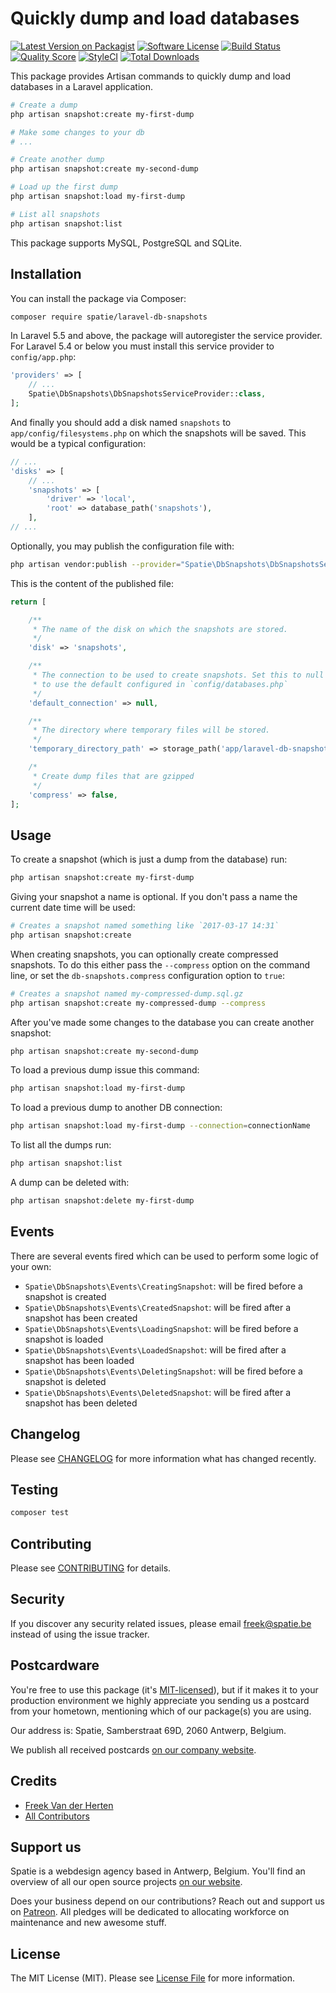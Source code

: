 # Quickly dump and load databases

[![Latest Version on Packagist](https://img.shields.io/packagist/v/spatie/laravel-db-snapshots.svg?style=flat-square)](https://packagist.org/packages/spatie/laravel-db-snapshots)
[![Software License](https://img.shields.io/badge/license-MIT-brightgreen.svg?style=flat-square)](LICENSE.md)
[![Build Status](https://img.shields.io/travis/spatie/laravel-db-snapshots/master.svg?style=flat-square)](https://travis-ci.org/spatie/laravel-db-snapshots)
[![Quality Score](https://img.shields.io/scrutinizer/g/spatie/laravel-db-snapshots.svg?style=flat-square)](https://scrutinizer-ci.com/g/spatie/laravel-db-snapshots)
[![StyleCI](https://styleci.io/repos/85295298/shield?branch=master)](https://styleci.io/repos/85295298)
[![Total Downloads](https://img.shields.io/packagist/dt/spatie/laravel-db-snapshots.svg?style=flat-square)](https://packagist.org/packages/spatie/laravel-db-snapshots)

This package provides Artisan commands to quickly dump and load databases in a Laravel application.

```bash
# Create a dump
php artisan snapshot:create my-first-dump

# Make some changes to your db
# ...

# Create another dump
php artisan snapshot:create my-second-dump

# Load up the first dump
php artisan snapshot:load my-first-dump

# List all snapshots
php artisan snapshot:list
```

This package supports MySQL, PostgreSQL and SQLite.

## Installation

You can install the package via Composer:

``` bash
composer require spatie/laravel-db-snapshots
```

In Laravel 5.5 and above, the package will autoregister the service provider. For Laravel 5.4 or below you must install this service provider to `config/app.php`:

```php
'providers' => [
    // ...
    Spatie\DbSnapshots\DbSnapshotsServiceProvider::class,
];
```

And finally you should add a disk named `snapshots` to `app/config/filesystems.php` on which the snapshots will be saved. This would be a typical configuration:

```php
// ...
'disks' => [
    // ...
    'snapshots' => [
        'driver' => 'local',
        'root' => database_path('snapshots'),
    ],
// ...    
```

Optionally, you may publish the configuration file with:

```bash
php artisan vendor:publish --provider="Spatie\DbSnapshots\DbSnapshotsServiceProvider" --tag="config"
```

This is the content of the published file:

```php
return [

    /**
     * The name of the disk on which the snapshots are stored.
     */
    'disk' => 'snapshots',

    /**
     * The connection to be used to create snapshots. Set this to null
     * to use the default configured in `config/databases.php`
     */
    'default_connection' => null,

    /**
     * The directory where temporary files will be stored.
     */
    'temporary_directory_path' => storage_path('app/laravel-db-snapshots/temp'),

    /*
     * Create dump files that are gzipped
     */
    'compress' => false,
];
```

## Usage

To create a snapshot (which is just a dump from the database) run:

```bash
php artisan snapshot:create my-first-dump
```

Giving your snapshot a name is optional. If you don't pass a name the current date time will be used:

```bash
# Creates a snapshot named something like `2017-03-17 14:31`
php artisan snapshot:create
```

When creating snapshots, you can optionally create compressed snapshots.  To do this either pass the `--compress` option on the command line, or set the `db-snapshots.compress` configuration option to `true`:

```bash
# Creates a snapshot named my-compressed-dump.sql.gz
php artisan snapshot:create my-compressed-dump --compress
```

After you've made some changes to the database you can create another snapshot:

```bash
php artisan snapshot:create my-second-dump
```

To load a previous dump issue this command:

```bash
php artisan snapshot:load my-first-dump
```

To load a previous dump to another DB connection:

```bash
php artisan snapshot:load my-first-dump --connection=connectionName
```

To list all the dumps run:

```bash
php artisan snapshot:list
```

A dump can be deleted with:

```bash
php artisan snapshot:delete my-first-dump
```

## Events

There are several events fired which can be used to perform some logic of your own:

- `Spatie\DbSnapshots\Events\CreatingSnapshot`: will be fired before a snapshot is created
- `Spatie\DbSnapshots\Events\CreatedSnapshot`: will be fired after a snapshot has been created
- `Spatie\DbSnapshots\Events\LoadingSnapshot`: will be fired before a snapshot is loaded
- `Spatie\DbSnapshots\Events\LoadedSnapshot`: will be fired after a snapshot has been loaded
- `Spatie\DbSnapshots\Events\DeletingSnapshot`: will be fired before a snapshot is deleted
- `Spatie\DbSnapshots\Events\DeletedSnapshot`: will be fired after a snapshot has been deleted

## Changelog

Please see [CHANGELOG](CHANGELOG.md) for more information what has changed recently.

## Testing

``` bash
composer test
```

## Contributing

Please see [CONTRIBUTING](CONTRIBUTING.md) for details.

## Security

If you discover any security related issues, please email freek@spatie.be instead of using the issue tracker.

## Postcardware

You're free to use this package (it's [MIT-licensed](LICENSE.md)), but if it makes it to your production environment we highly appreciate you sending us a postcard from your hometown, mentioning which of our package(s) you are using.

Our address is: Spatie, Samberstraat 69D, 2060 Antwerp, Belgium.

We publish all received postcards [on our company website](https://spatie.be/en/opensource/postcards).

## Credits

- [Freek Van der Herten](https://github.com/freekmurze)
- [All Contributors](../../contributors)

## Support us

Spatie is a webdesign agency based in Antwerp, Belgium. You'll find an overview of all our open source projects [on our website](https://spatie.be/opensource).

Does your business depend on our contributions? Reach out and support us on [Patreon](https://www.patreon.com/spatie). 
All pledges will be dedicated to allocating workforce on maintenance and new awesome stuff.

## License

The MIT License (MIT). Please see [License File](LICENSE.md) for more information.
